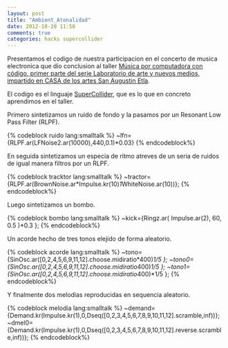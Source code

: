 ```yaml
---
layout: post
title: "Ambient_Atonalidad"
date: 2012-10-28 11:58
comments: true
categories: hacks supercollider
---
```


Presentamos el codigo de nuestra participacion en el concerto de musica electronica que dio conclusion al taller [Música por computadora con código, primer parte del serie Laboratorio de arte y nuevos medios, impartido en CASA de los artes San Augustin Etla](http://casanagustin.org.mx/actividades-en-curso/888-laboratorio-de-arte-y-nuevos-medios.html "Laboratorio de arte y nuevos medios").

El codigo es el linguaje [SuperCollider](http://supercollider.sourceforge.net/ "SuperCollider"), que es lo que en concreto aprendimos en el taller.

Primero sintetizamos un ruido de fondo y la pasamos por un Resonant Low Pass Filter (RLPF).

{% codeblock ruido lang:smalltalk %}
~lfn={RLPF.ar(LFNoise2.ar(10000),440,0.1)*0.03}
{% endcodeblock%}

En seguida sintetizamos un especia de ritmo atreves de un seria de ruidos de igual manera filtros por un RLPF.

{% codeblock tracktor lang:smalltalk %}
~tractor={RLPF.ar(BrownNoise.ar*Impulse.kr(10)*1*WhiteNoise.ar(10))};
{% endcodeblock%}

Luego sintetizamos un bombo.

{% codeblock bombo lang:smalltalk %}
~kick={Ringz.ar( Impulse.ar(2), 60, 0.5 )*0.3 };
{% endcodeblock%}

Un acorde hecho de tres tonos elejido de forma aleatorio.

{% codeblock acorde lang:smalltalk %}
~tono={SinOsc.ar([0,2,4,5,6,9,11,12].choose.midiratio*400)*1/5 };
~tono0={SinOsc.ar([0,2,4,5,6,9,11,12].choose.midiratio*400)*1/5 };
~tono1={SinOsc.ar([0,2,4,5,6,9,11,12].choose.midiratio*400)*1/5 };
{% endcodeblock%}

Y finalmente dos melodias reproducidas en sequencia aleatorio.

{% codeblock melodia lang:smalltalk %}
~demand={Demand.kr(Impulse.kr(1),0,Dseq([0,2,3,4,5,6,7,8,9,10,11,12].scramble,inf))};
~dmel0={Demand.kr(Impulse.kr(1),0,Dseq([0,2,3,4,5,6,7,8,9,10,11,12].reverse.scramble,inf))};
{% endcodeblock%}

